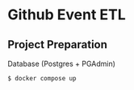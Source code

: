 # Github Event ETL

## Project Preparation

Database (Postgres + PGAdmin)
```
$ docker compose up
```

